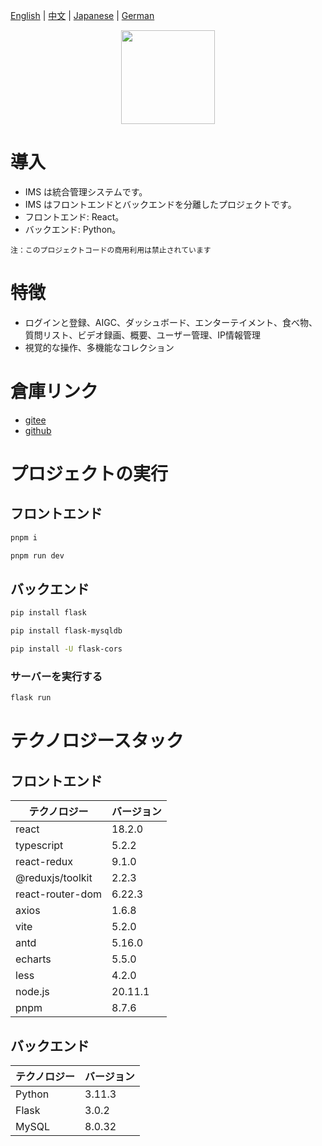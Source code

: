 [English](/README.md) | [中文](/README_zh-CN.md) | [Japanese](/README_ja-JP.md) | [German](/README_de.md)

<div align="center">
<img src="https://gw.alipayobjects.com/zos/rmsportal/LyTPSGknLUlxiVdwMWyu.gif" height="150" />
</div>

# 導入
- IMS は統合管理システムです。
- IMS はフロントエンドとバックエンドを分離したプロジェクトです。
- フロントエンド: React。
- バックエンド: Python。
```
注：このプロジェクトコードの商用利用は禁止されています
```

# 特徴
- ログインと登録、AIGC、ダッシュボード、エンターテイメント、食べ物、質問リスト、ビデオ録画、概要、ユーザー管理、IP情報管理
- 視覚的な操作、多機能なコレクション

# 倉庫リンク
- [gitee](https://gitee.com/xian-jin/IMS)
- [github](https://github.com/LiuXianJing/IMS)

# プロジェクトの実行
## フロントエンド
```bash
pnpm i
```
```bash
pnpm run dev
```
## バックエンド
```bash
pip install flask
```
```bash
pip install flask-mysqldb
```
```bash
pip install -U flask-cors
```
### サーバーを実行する
```bash
flask run
```

# テクノロジースタック
## フロントエンド
<table>
    <thead>
        <th>テクノロジー</th><th>バージョン</th>
    </thead>
    <tbody>
        <tr>
            <td>react</td><td>18.2.0</td>
        </tr>
        <tr>
            <td>typescript</td><td>5.2.2</td>
        </tr>
        <tr>
            <td>react-redux</td><td>9.1.0</td>
        </tr>
        <tr>
            <td>@reduxjs/toolkit</td><td>2.2.3</td>
        </tr>
        <tr>
            <td>react-router-dom</td><td>6.22.3</td>
        </tr>
        <tr>
            <td>axios</td><td>1.6.8</td>
        </tr>
        <tr>
            <td>vite</td><td>5.2.0</td>
        </tr>
        <tr>
            <td>antd</td><td>5.16.0</td>
        </tr>
        <tr>
            <td>echarts</td><td>5.5.0</td>
        </tr>
        <tr>
            <td>less</td><td>4.2.0</td>
        </tr>
        <tr>
            <td>node.js</td><td>20.11.1</td>
        </tr>
        <tr>
            <td>pnpm</td><td>8.7.6</td>
        </tr>
    </tbody>
</table>

## バックエンド
<table>
    <thead>
        <th>テクノロジー</th><th>バージョン</th>
    </thead>
    <tbody>
        <tr>
            <td>Python</td><td>3.11.3</td>
        </tr>
        <tr>
            <td>Flask</td><td>3.0.2</td>
        </tr>
        <tr>
            <td>MySQL</td><td>8.0.32</td>
        </tr>
    </tbody>
</table>